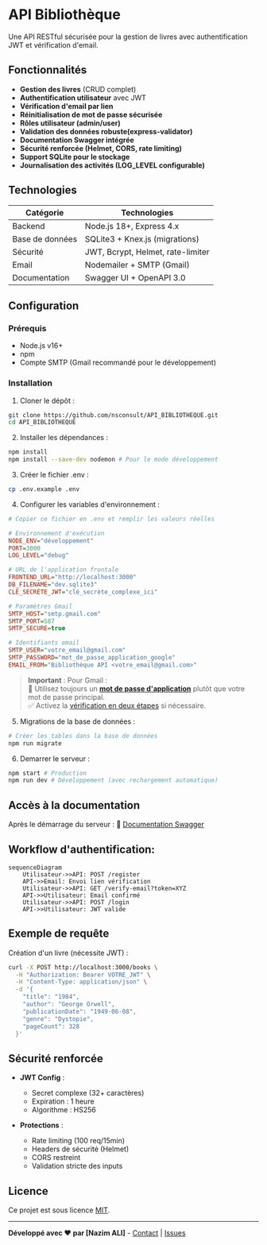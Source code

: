 #  API Bibliothèque

Une API RESTful sécurisée pour la gestion de livres avec authentification JWT et vérification d'email.

##  Fonctionnalités

- **Gestion des livres** (CRUD complet)
- **Authentification utilisateur** avec JWT
- **Vérification d'email par lien**
- **Réinitialisation de mot de passe sécurisée**
- **Rôles utilisateur (admin/user)**
- **Validation des données robuste(express-validator)**
- **Documentation Swagger intégrée**
- **Sécurité renforcée (Helmet, CORS, rate limiting)**
- **Support SQLite pour le stockage**
- **Journalisation des activités (LOG_LEVEL configurable)**

##  Technologies

| Catégorie       | Technologies                          |
|-----------------|---------------------------------------|
| Backend         | Node.js 18+, Express 4.x             |
| Base de données | SQLite3 + Knex.js (migrations)       |
| Sécurité        | JWT, Bcrypt, Helmet, rate-limiter    |
| Email           | Nodemailer + SMTP (Gmail)            |
| Documentation   | Swagger UI + OpenAPI 3.0             |

##  Configuration

### Prérequis
- Node.js v16+
- npm
- Compte SMTP (Gmail recommandé pour le développement)

### Installation
1. Cloner le dépôt :
```bash
git clone https://github.com/nsconsult/API_BIBLIOTHEQUE.git
cd API_BIBLIOTHEQUE
```

2. Installer les dépendances :
```bash
npm install
npm install --save-dev nodemon # Pour le mode développement
```

3. Créer le fichier .env :
```bash
cp .env.example .env
```

4. Configurer les variables d'environnement :
```ini
# Copier ce fichier en .env et remplir les valeurs réelles

# Environnement d'exécution
NODE_ENV="développement"
PORT=3000
LOG_LEVEL="debug"

# URL de l'application frontale
FRONTEND_URL="http://localhost:3000"
DB_FILENAME="dev.sqlite3"
CLÉ_SECRÈTE_JWT="clé_secrète_complexe_ici"

# Paramètres Gmail
SMTP_HOST="smtp.gmail.com"
SMTP_PORT=587
SMTP_SECURE=true

# Identifiants email
SMTP_USER="votre_email@gmail.com"
SMTP_PASSWORD="mot_de_passe_application_google"
EMAIL_FROM="Bibliothèque API <votre_email@gmail.com>"
```
> **Important** : Pour Gmail :  
> 🔐 Utilisez toujours un **[mot de passe d'application](https://myaccount.google.com/apppasswords)** plutôt que votre mot de passe principal.  
> ✅ Activez la [vérification en deux étapes](https://myaccount.google.com/security) si nécessaire.

5. Migrations de la base de données :
```bash
# Créer les tables dans la base de données
npm run migrate
```

6. Demarrer le serveur :
```bash
npm start # Production
npm run dev # Développement (avec rechargement automatique)
```
## Accès à la documentation

Après le démarrage du serveur :
🔗 [Documentation Swagger](http://localhost:3000/api-docs)

## Workflow d'authentification:
```mermaid
sequenceDiagram
    Utilisateur->>API: POST /register
    API->>Email: Envoi lien vérification
    Utilisateur->>API: GET /verify-email?token=XYZ
    API->>Utilisateur: Email confirmé
    Utilisateur->>API: POST /login
    API->>Utilisateur: JWT valide
```

## Exemple de requête
Création d'un livre (nécessite JWT) :
```bash
curl -X POST http://localhost:3000/books \
  -H "Authorization: Bearer VOTRE_JWT" \
  -H "Content-Type: application/json" \
  -d '{
    "title": "1984",
    "author": "George Orwell",
    "publicationDate": "1949-06-08",
    "genre": "Dystopie",
    "pageCount": 328
  }'
```

## Sécurité renforcée

- **JWT Config** :
  - Secret complexe (32+ caractères)
  - Expiration : 1 heure
  - Algorithme : HS256
  
- **Protections** :
  - Rate limiting (100 req/15min)
  - Headers de sécurité (Helmet)
  - CORS restreint
  - Validation stricte des inputs

## Licence
Ce projet est sous licence [MIT](LICENSE).

---

**Développé avec ❤️ par [Nazim ALI]** - [Contact](mailto:nazim.ali@epitech.eu) | [Issues](https://github.com/nsconsult/API_BIBLIOTHEQUE/issues)





